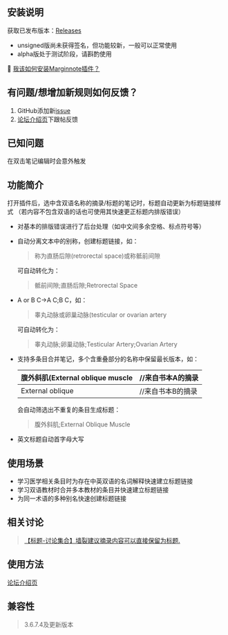 ## 安装说明

获取已发布版本：[Releases](https://github.com/AidenLx/AutoDef/releases)

- unsigned版尚未获得签名，但功能较新，一般可以正常使用
- alpha版处于测试阶段，请斟酌使用

🧐 [我该如何安装Marginnote插件？ ](https://bbs.marginnote.cn/t/topic/6246)

## 有问题/想增加新规则如何反馈？

1. GitHub添加新[issue](https://github.com/AidenLx/AutoDef/issues)
2. [论坛介绍页](https://bbs.marginnote.cn/t/topic/8153)下跟帖反馈

## 已知问题

在双击笔记编辑时会意外触发

## 功能简介

打开插件后，选中含双语名称的摘录/标题的笔记时，标题自动更新为标题链接样式
（若内容不包含双语的话也可使用其快速更正标题内排版错误）

- 对基本的排版错误进行了后台处理（如中文间多余空格、标点符号等）

- 自动分离文本中的别称，创建标题链接，如：
  >称为直肠后隙(retrorectal space)或称骶前间隙

  可自动转化为：

  >骶前间隙;直肠后隙;Retrorectal Space
  
- A or B C→A C;B C，如：

  >睾丸动脉或卵巢动脉(testicular or ovarian artery

  可自动转化为：

  >睾丸动脉;卵巢动脉;Testicular Artery;Ovarian Artery

- 支持多条目合并笔记，多个含重叠部分的名称中保留最长版本，如：

  | 腹外斜肌\(External oblique muscle | //来自书本A的摘录 |
  | --- | ---|
  | External oblique                  | //来自书本B的摘录 |

  会自动筛选出不重复的条目生成标题：

  > 腹外斜肌;External Oblique Muscle
	
- 英文标题自动首字母大写

## 使用场景

- 学习医学相关条目时为存在中英双语的名词解释快速建立标题链接
- 学习双语教材时合并多本教材的条目并快速建立标题链接
- 为同一术语的多种别名快速创建标题链接

## 相关讨论

> [【标题-讨论集合】墙裂建议摘录内容可以直接保留为标题.](https://bbs.marginnote.cn/t/topic/5287)

## 使用方法
[论坛介绍页](https://bbs.marginnote.cn/t/topic/8153)

## 兼容性

> 3.6.7.4及更新版本